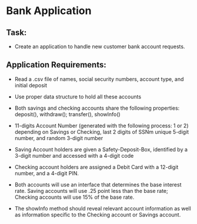 # Bank Application
## Task:
- Create an application to handle new customer bank account requests.
## Application Requirements:
- Read a .csv file of names, social security numbers, account type, and initial deposit
- Use proper data structure to hold all these accounts
- Both savings and checking accounts share the following properties: deposit(), withdraw(); transfer(), showInfo()
- 11-digits Account Number (generated with the following process: 1 or 2) depending on Savings or Checking, last 2 digits
  of SSNm unique 5-digit number, and random 3-digit number
    
- Saving Account holders are given a Safety-Deposit-Box, identified by a 3-digit number and accessed with a 4-digit code
- Checking account holders are assigned a Debit Card with a 12-digit number, and a 4-digit PIN.
- Both accounts will use an interface that determines the base interest rate. Saving accounts will use .25 point less 
than the base rate; Checking accounts will use 15% of the base rate.
  
- The showInfo method should reveal relevant account information as well as information specific to the Checking account 
or Savings account.


